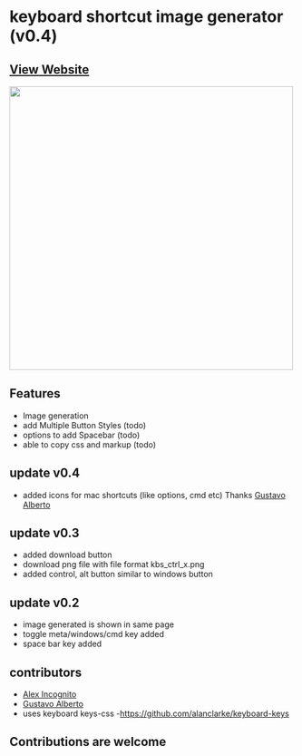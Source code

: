 # keyboard shortcut image generator (v0.4)

## [View Website](https://monsterbrain.github.io/keyboard-shortcut-image-generator)

<img src="demo_kb_preview.gif" width="500">

## Features
 - Image generation
 - add Multiple Button Styles (todo)
 - options to add Spacebar (todo)
 - able to copy css and markup (todo)

## update v0.4
 - added icons for mac shortcuts (like options, cmd etc) Thanks <a href="https://github.com/GustavoA95">Gustavo Alberto</a>
## update v0.3
 - added download button
 - download png file with file format kbs_ctrl_x.png
 - added control, alt button similar to windows button

## update v0.2
 - image generated is shown in same page
 - toggle meta/windows/cmd key added
 - space bar key added

## contributors
 - <a href="https://github.com/alexis-">Alex Incognito</a>
 - <a href="https://github.com/GustavoA95">Gustavo Alberto</a>
 - uses keyboard keys-css -https://github.com/alanclarke/keyboard-keys
 
 ## Contributions are welcome
